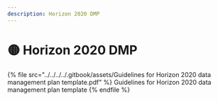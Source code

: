 ```yaml
---
description: Horizon 2020 DMP
---
```


# 🟡 Horizon 2020 DMP

{% file src="../../../../.gitbook/assets/Guidelines for Horizon 2020 data management plan template.pdf" %}
Guidelines for Horizon 2020 data management plan template
{% endfile %}
